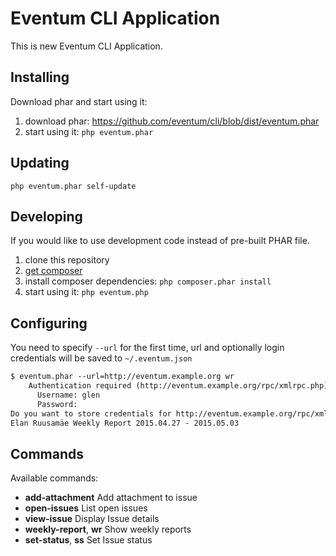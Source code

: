 # Eventum CLI Application

This is new Eventum CLI Application.

## Installing ##

Download phar and start using it:

1. download phar: https://github.com/eventum/cli/blob/dist/eventum.phar
2. start using it: `php eventum.phar`

## Updating ##

`php eventum.phar self-update`

## Developing ##

If you would like to use development code instead of pre-built PHAR file.

1. clone this repository
2. [get composer](https://getcomposer.org/download/)
3. install composer dependencies: `php composer.phar install`
4. start using it: `php eventum.php`

## Configuring ##

You need to specify `--url` for the first time, url and optionally login credentials will be saved to `~/.eventum.json`

```txt
$ eventum.phar --url=http://eventum.example.org wr
    Authentication required (http://eventum.example.org/rpc/xmlrpc.php):
      Username: glen
      Password:
Do you want to store credentials for http://eventum.example.org/rpc/xmlrpc.php ? [Yn] y
Elan Ruusamäe Weekly Report 2015.04.27 - 2015.05.03
```

## Commands ##

Available commands:
 - **add-attachment**   Add attachment to issue
 - **open-issues**      List open issues
 - **view-issue**       Display Issue details
 - **weekly-report**, **wr** Show weekly reports
 - **set-status**, **ss**    Set Issue status
